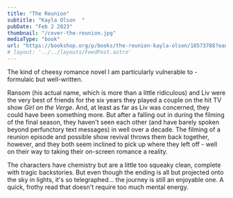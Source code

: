 ```yaml
---
title: "The Reunion"
subtitle: "Kayla Olson  "
pubDate: "Feb 2 2023"
thumbnail: "/cover-the-reunion.jpg"
mediaType: "book"
url: "https://bookshop.org/p/books/the-reunion-kayla-olson/18573788?ean=9781668001943"
# layout: '../../layouts/FeedPost.astro'
---
```


The kind of cheesy romance novel I am particularly vulnerable to - formulaic but well-written.

Ransom (his actual name, which is more than a little ridiculous) and Liv were the very best of friends for the six years they played a couple on the hit TV show _Girl on the Verge_. And, at least as far as Liv was concerned, they could have been something more. But after a falling out in during the filming of the final season, they haven't seen each other (and have barely spoken beyond perfunctory text messages) in well over a decade. The filming of a reunion episode and possible show revival throws them back together, however, and they both seem inclined to pick up where they left off - well on their way to taking their on-screen romance a reality.

The characters have chemistry but are a little too squeaky clean, complete with tragic backstories. But even though the ending is all but projected onto the sky in lights, it's so telegraphed... the journey is still an enjoyable one. A quick, frothy read that doesn't require too much mental energy.